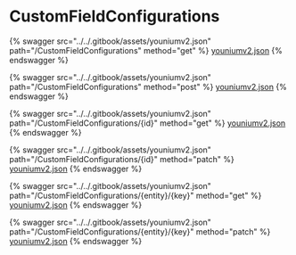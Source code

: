 # CustomFieldConfigurations

{% swagger src="../../.gitbook/assets/youniumv2.json" path="/CustomFieldConfigurations" method="get" %}
[youniumv2.json](../../.gitbook/assets/youniumv2.json)
{% endswagger %}

{% swagger src="../../.gitbook/assets/youniumv2.json" path="/CustomFieldConfigurations" method="post" %}
[youniumv2.json](../../.gitbook/assets/youniumv2.json)
{% endswagger %}

{% swagger src="../../.gitbook/assets/youniumv2.json" path="/CustomFieldConfigurations/{id}" method="get" %}
[youniumv2.json](../../.gitbook/assets/youniumv2.json)
{% endswagger %}

{% swagger src="../../.gitbook/assets/youniumv2.json" path="/CustomFieldConfigurations/{id}" method="patch" %}
[youniumv2.json](../../.gitbook/assets/youniumv2.json)
{% endswagger %}

{% swagger src="../../.gitbook/assets/youniumv2.json" path="/CustomFieldConfigurations/{entity}/{key}" method="get" %}
[youniumv2.json](../../.gitbook/assets/youniumv2.json)
{% endswagger %}

{% swagger src="../../.gitbook/assets/youniumv2.json" path="/CustomFieldConfigurations/{entity}/{key}" method="patch" %}
[youniumv2.json](../../.gitbook/assets/youniumv2.json)
{% endswagger %}

